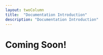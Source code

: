 ```yaml
---
layout: twoColumn
title:  "Documentation Introduction"
description: "Documentation Introduction"
---
```


# Coming Soon!
